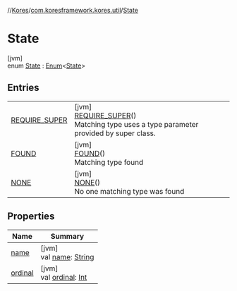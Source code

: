 //[Kores](../../../index.md)/[com.koresframework.kores.util](../index.md)/[State](index.md)

# State

[jvm]\
enum [State](index.md) : [Enum](https://kotlinlang.org/api/latest/jvm/stdlib/kotlin/-enum/index.html)<[State](index.md)>

## Entries

| | |
|---|---|
| [REQUIRE_SUPER](-r-e-q-u-i-r-e_-s-u-p-e-r/index.md) | [jvm]<br>[REQUIRE_SUPER](-r-e-q-u-i-r-e_-s-u-p-e-r/index.md)()<br>Matching type uses a type parameter provided by super class. |
| [FOUND](-f-o-u-n-d/index.md) | [jvm]<br>[FOUND](-f-o-u-n-d/index.md)()<br>Matching type found |
| [NONE](-n-o-n-e/index.md) | [jvm]<br>[NONE](-n-o-n-e/index.md)()<br>No one matching type was found |

## Properties

| Name | Summary |
|---|---|
| [name](index.md#357723864%2FProperties%2F-1216412040) | [jvm]<br>val [name](index.md#357723864%2FProperties%2F-1216412040): [String](https://kotlinlang.org/api/latest/jvm/stdlib/kotlin/-string/index.html) |
| [ordinal](index.md#612100454%2FProperties%2F-1216412040) | [jvm]<br>val [ordinal](index.md#612100454%2FProperties%2F-1216412040): [Int](https://kotlinlang.org/api/latest/jvm/stdlib/kotlin/-int/index.html) |
